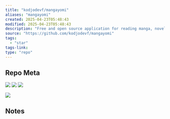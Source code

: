 ```yaml
---
title: "kodjodevf/mangayomi"
aliases: "mangayomi"
created: 2025-04-23T05:48:43
modified: 2025-04-23T05:48:43
description: "Free and open source application for reading manga, novels, and watching animes available on Android, iOS, macOS, Linux and Windows"
source: "https://github.com/kodjodevf/mangayomi"
tags:
  - "star"
tags-link:
type: "repo"
---
```

## Repo Meta

![](https://img.shields.io/github/stars/kodjodevf/mangayomi?style=for-the-badge&label=stars) ![](https://img.shields.io/github/repo-size/kodjodevf/mangayomi?style=for-the-badge&label=size) ![](https://img.shields.io/github/created-at/kodjodevf/mangayomi?style=for-the-badge&label=since)

[![](https://github-readme-stats.vercel.app/api/pin/?username=kodjodevf&repo=mangayomi&bg_color=00000000)](https://github.com/kodjodevf/mangayomi)

## Notes

